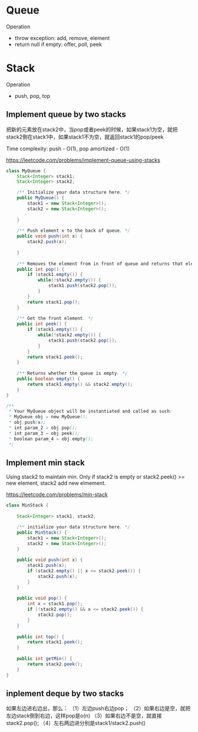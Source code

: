 # Queue
Operation 
- throw exception: add, remove, element
- return null if empty: offer, poll, peek

# Stack
Operation
- push, pop, top

## Implement queue by two stacks
把新的元素放在stack2中，当pop或者peek的时候，如果stack1为空，就把stack2倒在stack1中，如果stack1不为空，就返回stack1的pop/peek

Time complexity: push - O(1), pop amortized - O(1)

https://leetcode.com/problems/implement-queue-using-stacks
```java
class MyQueue {
    Stack<Integer> stack1;
    Stack<Integer> stack2;

    /** Initialize your data structure here. */
    public MyQueue() {
        stack1 = new Stack<Integer>();
        stack2 = new Stack<Integer>();
        
    }
    
    /** Push element x to the back of queue. */
    public void push(int x) {
        stack2.push(x);
        
    }
    
    /** Removes the element from in front of queue and returns that element. */
    public int pop() {
        if (stack1.empty()) {
            while(!stack2.empty()) {
                stack1.push(stack2.pop());
            }
        }
        return stack1.pop();
    }
    
    /** Get the front element. */
    public int peek() {
        if (stack1.empty()) {
            while(!stack2.empty()) {
                stack1.push(stack2.pop());
            }
        }
        return stack1.peek();
    }
    
    /** Returns whether the queue is empty. */
    public boolean empty() {
        return stack1.empty() && stack2.empty();
    }
}

/**
 * Your MyQueue object will be instantiated and called as such:
 * MyQueue obj = new MyQueue();
 * obj.push(x);
 * int param_2 = obj.pop();
 * int param_3 = obj.peek();
 * boolean param_4 = obj.empty();
 */
```
## Implement min stack

Using stack2 to maintain min. Only if stack2 is empty or stack2.peek() >= new element, stack2 add new elmement.

https://leetcode.com/problems/min-stack

```java
class MinStack {
    
    Stack<Integer> stack1, stack2;

    /** initialize your data structure here. */
    public MinStack() {
        stack1 = new Stack<Integer>();
        stack2 = new Stack<Integer>();
    }
    
    public void push(int x) {
        stack1.push(x);
        if (stack2.empty() || x <= stack2.peek()) {
            stack2.push(x);
        }
    }
    
    public void pop() {
        int x = stack1.pop();
        if (!stack2.empty() && x <= stack2.peek()) {
            stack2.pop();
        }
    }
    
    public int top() {
        return stack1.peek();
    }
    
    public int getMin() {
        return stack2.peek();
    }
}
```
## inplement deque by two stacks
如果左边进右边出，那么：
（1）左边push右边pop；
（2）如果右边是空，就把左边stack倒到右边，这样pop是o(n)
（3）如果右边不是空，就直接stack2.pop();
（4）左右两边进分别是stack1/stack2.push()



